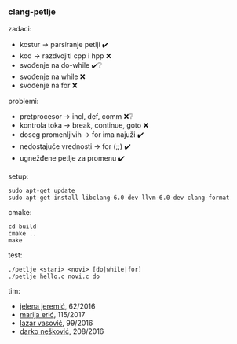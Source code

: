 ### clang-petlje

zadaci:
* kostur → parsiranje petlji :heavy_check_mark:
* kod → razdvojiti cpp i hpp :x:
* svođenje na do-while :heavy_check_mark::grey_question:
* svođenje na while :x:
* svođenje na for :x:

problemi:
* pretprocesor → incl, def, comm :x::grey_question:
* kontrola toka → break, continue, goto :x:
* doseg promenljivih → for ima najuži :heavy_check_mark:
* nedostajuće vrednosti → for (;;) :heavy_check_mark:
* ugnežđene petlje za promenu :heavy_check_mark:

setup:
```
sudo apt-get update
sudo apt-get install libclang-6.0-dev llvm-6.0-dev clang-format
```

cmake:
```
cd build
cmake ..
make
```

test:
```
./petlje <stari> <novi> [do|while|for]
./petlje hello.c novi.c do
```

tim:
* [jelena jeremić](https://github.com/Jelena597), 62/2016
* [marija erić](https://github.com/MarijaEric), 115/2017
* [lazar vasović](https://github.com/matfija), 99/2016
* [darko nešković](https://github.com/darko123455), 208/2016

